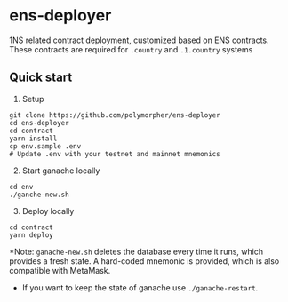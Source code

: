 # ens-deployer

1NS related contract deployment, customized based on ENS contracts. These contracts are required for `.country` and `.1.country` systems 

## Quick start

1. Setup

```
git clone https://github.com/polymorpher/ens-deployer
cd ens-deployer
cd contract
yarn install
cp env.sample .env
# Update .env with your testnet and mainnet mnemonics
```

2. Start ganache locally

```
cd env
./ganche-new.sh
```

3. Deploy locally

```
cd contract
yarn deploy
```

*Note: `ganache-new.sh` deletes the database every time it runs, which provides a fresh state. A hard-coded mnemonic is provided, which is also compatible with MetaMask.

* If you want to keep the state of ganache use `./ganache-restart`.